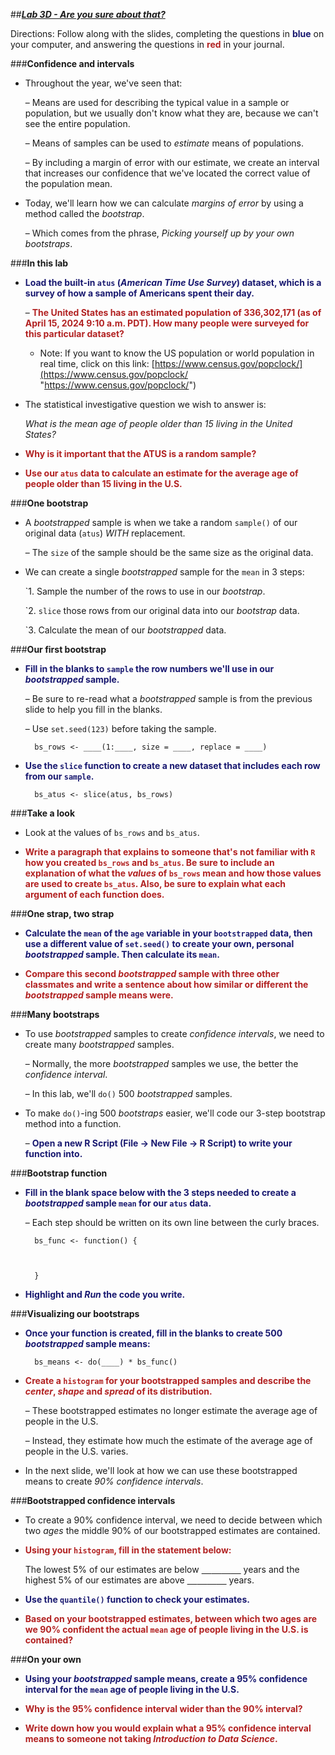 ##***<u>Lab 3D - Are you sure about that?</u>***

Directions: Follow along with the slides, completing the questions in <span style="color:midnightblue;">**blue**</span> on your computer, and answering the questions in <span style="color:firebrick;">**red**</span> in your journal.

###**Confidence and intervals**
* Throughout the year, we've seen that:

    – Means are used for describing the typical value in a sample or population, but we
    usually don't know what they are, because we can't see the entire population.

    – Means of samples can be used to *estimate* means of populations.

    – By including a margin of error with our estimate, we create an interval that increases our confidence that we've located the correct value of the population mean.

* Today, we'll learn how we can calculate *margins of error* by using a method called the
*bootstrap*.

    – Which comes from the phrase, *Picking yourself up by your own bootstraps*.

###**In this lab**
* <span style="color:midnightblue;">**Load the built-in ```atus``` (*American Time Use Survey*) dataset, which is a survey of how a
sample of Americans spent their day.**</span>

    – <span style="color:firebrick;">**The United States has an estimated population of 336,302,171 (as of April 15, 2024 9:10 a.m. PDT). How many
    people were surveyed for this particular dataset?**</span>

    - Note: If you want to know the US population or world population in real time, click on this link: [https://www.census.gov/popclock/](https://www.census.gov/popclock/ "https://www.census.gov/popclock/")

* The statistical investigative question we wish to answer is:

    *What is the mean age of people older than 15 living in the United States?*

* <span style="color:firebrick;">**Why is it important that the ATUS is a random sample?**</span>

* <span style="color:firebrick;">**Use our ```atus``` data to calculate an estimate for the average age of people older than 15
living in the U.S.**</span>

###**One bootstrap**
* A *bootstrapped* sample is when we take a random ```sample()``` of our original data (```atus```)
*WITH* replacement.

    – The ```size``` of the sample should be the same size as the original data.

* We can create a single *bootstrapped* sample for the ```mean``` in 3 steps:

    `1. Sample the number of the rows to use in our *bootstrap*.

    `2. ```slice``` those rows from our original data into our *bootstrap* data.

    `3. Calculate the mean of our *bootstrapped* data.

###**Our first bootstrap**
* <span style="color:midnightblue;">**Fill in the blanks to ```sample``` the row numbers we'll use in our *bootstrapped* sample.**</span>

    – Be sure to re-read what a *bootstrapped* sample is from the previous slide to help
    you fill in the blanks.

    – Use ```set.seed(123)``` before taking the sample.

        bs_rows <- ____(1:____, size = ____, replace = ____)

* <span style="color:midnightblue;">**Use the ```slice``` function to create a new dataset that includes each row from our
```sample```.**</span>

        bs_atus <- slice(atus, bs_rows)

###**Take a look**
* Look at the values of ```bs_rows``` and ```bs_atus```.

* <span style="color:firebrick;">**Write a paragraph that explains to someone that's not familiar with ```R``` how you created ```bs_rows``` and ```bs_atus```. Be sure to include an explanation of what the *values* of ```bs_rows``` mean and how those values are used to create ```bs_atus```. Also, be sure to explain what each argument of each function does.**</span>

###**One strap, two strap**
* <span style="color:midnightblue;">**Calculate the ```mean``` of the ```age``` variable in your ```bootstrapped``` data, then use a different value
of ```set.seed()``` to create your own, personal *bootstrapped* sample. Then calculate its ```mean```.**</span>

* <span style="color:firebrick;">**Compare this second *bootstrapped* sample with three other classmates and write a sentence about how similar or different the *bootstrapped* sample means were.**</span>

###**Many bootstraps**
* To use *bootstrapped* samples to create *confidence intervals*, we need to create many
*bootstrapped* samples.

    – Normally, the more *bootstrapped* samples we use, the better the *confidence
    interval*.

    – In this lab, we'll ```do()``` 500 *bootstrapped* samples.

* To make ```do()```-ing 500 *bootstraps* easier, we'll code our 3-step bootstrap method into a
function.

    – <span style="color:midnightblue;">**Open a new R Script (File -> New File -> R Script) to write your function into.**</span>

###**Bootstrap function**
* <span style="color:midnightblue;">**Fill in the blank space below with the 3 steps needed to create a *bootstrapped* sample ```mean```
for our ```atus``` data.**</span>

    – Each step should be written on its own line between the curly braces.

        bs_func <- function() {



        }

* <span style="color:midnightblue;">**Highlight and *Run* the code you write.**</span>

###**Visualizing our bootstraps**
* <span style="color:midnightblue;">**Once your function is created, fill in the blanks to create 500 *bootstrapped* sample means:**</span>

        bs_means <- do(____) * bs_func()

* <span style="color:firebrick;">**Create a ```histogram``` for your bootstrapped samples and describe the *center*, *shape*
and *spread* of its distribution.**</span>

    – These bootstrapped estimates no longer estimate the average age of people in the
    U.S.

    – Instead, they estimate how much the estimate of the average age of people in the
    U.S. varies.

* In the next slide, we'll look at how we can use these bootstrapped means to create *90%
confidence intervals*.

###**Bootstrapped confidence intervals**
* To create a 90% confidence interval, we need to decide between which two *ages* the middle
90% of our bootstrapped estimates are contained.

* <span style="color:firebrick;">**Using your ```histogram```, fill in the statement below:**</span>

    The lowest 5% of our estimates are below <u>&nbsp;&nbsp;&nbsp;&nbsp;</u><u>&nbsp;&nbsp;&nbsp;&nbsp;</u><u>&nbsp;&nbsp;&nbsp;&nbsp;</u><u>&nbsp;&nbsp;&nbsp;&nbsp;</u> years and the highest 5% of our
    estimates are above <u>&nbsp;&nbsp;&nbsp;&nbsp;</u><u>&nbsp;&nbsp;&nbsp;&nbsp;</u><u>&nbsp;&nbsp;&nbsp;&nbsp;</u><u>&nbsp;&nbsp;&nbsp;&nbsp;</u> years.

* <span style="color:midnightblue;">**Use the ```quantile()``` function to check your estimates.**</span>

* <span style="color:firebrick;">**Based on your bootstrapped estimates, between which two ages are we 90%
confident the actual ```mean``` age of people living in the U.S. is contained?**</span>

###**On your own**
* <span style="color:midnightblue;">**Using your *bootstrapped* sample means, create a 95% confidence interval for the ```mean``` age
of people living in the U.S.**</span>

* <span style="color:firebrick;">**Why is the 95% confidence interval wider than the 90% interval?**</span>

* <span style="color:firebrick;">**Write down how you would explain what a 95% confidence interval means to someone not taking *Introduction to Data Science*.**</span>